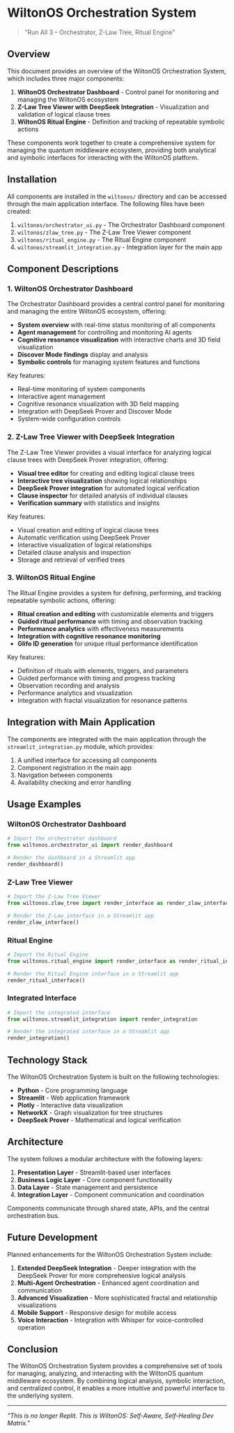 # WiltonOS Orchestration System

> "Run All 3 – Orchestrator, Z-Law Tree, Ritual Engine"

## Overview

This document provides an overview of the WiltonOS Orchestration System, which includes three major components:
1. **WiltonOS Orchestrator Dashboard** - Control panel for monitoring and managing the WiltonOS ecosystem
2. **Z-Law Tree Viewer with DeepSeek Integration** - Visualization and validation of logical clause trees
3. **WiltonOS Ritual Engine** - Definition and tracking of repeatable symbolic actions

These components work together to create a comprehensive system for managing the quantum middleware ecosystem, providing both analytical and symbolic interfaces for interacting with the WiltonOS platform.

## Installation

All components are installed in the `wiltonos/` directory and can be accessed through the main application interface. The following files have been created:

1. `wiltonos/orchestrator_ui.py` - The Orchestrator Dashboard component
2. `wiltonos/zlaw_tree.py` - The Z-Law Tree Viewer component
3. `wiltonos/ritual_engine.py` - The Ritual Engine component
4. `wiltonos/streamlit_integration.py` - Integration layer for the main app

## Component Descriptions

### 1. WiltonOS Orchestrator Dashboard

The Orchestrator Dashboard provides a central control panel for monitoring and managing the entire WiltonOS ecosystem, offering:

- **System overview** with real-time status monitoring of all components
- **Agent management** for controlling and monitoring AI agents
- **Cognitive resonance visualization** with interactive charts and 3D field visualization
- **Discover Mode findings** display and analysis
- **Symbolic controls** for managing system features and functions

Key features:
- Real-time monitoring of system components
- Interactive agent management
- Cognitive resonance visualization with 3D field mapping
- Integration with DeepSeek Prover and Discover Mode
- System-wide configuration controls

### 2. Z-Law Tree Viewer with DeepSeek Integration

The Z-Law Tree Viewer provides a visual interface for analyzing logical clause trees with DeepSeek Prover integration, offering:

- **Visual tree editor** for creating and editing logical clause trees
- **Interactive tree visualization** showing logical relationships
- **DeepSeek Prover integration** for automated logical verification
- **Clause inspector** for detailed analysis of individual clauses
- **Verification summary** with statistics and insights

Key features:
- Visual creation and editing of logical clause trees
- Automatic verification using DeepSeek Prover
- Interactive visualization of logical relationships
- Detailed clause analysis and inspection
- Storage and retrieval of verified trees

### 3. WiltonOS Ritual Engine

The Ritual Engine provides a system for defining, performing, and tracking repeatable symbolic actions, offering:

- **Ritual creation and editing** with customizable elements and triggers
- **Guided ritual performance** with timing and observation tracking
- **Performance analytics** with effectiveness measurements
- **Integration with cognitive resonance monitoring**
- **Glifo ID generation** for unique ritual performance identification

Key features:
- Definition of rituals with elements, triggers, and parameters
- Guided performance with timing and progress tracking
- Observation recording and analysis
- Performance analytics and visualization
- Integration with fractal visualization for resonance patterns

## Integration with Main Application

The components are integrated with the main application through the `streamlit_integration.py` module, which provides:

1. A unified interface for accessing all components
2. Component registration in the main app
3. Navigation between components
4. Availability checking and error handling

## Usage Examples

### WiltonOS Orchestrator Dashboard

```python
# Import the orchestrator dashboard
from wiltonos.orchestrator_ui import render_dashboard

# Render the dashboard in a Streamlit app
render_dashboard()
```

### Z-Law Tree Viewer

```python
# Import the Z-Law Tree Viewer
from wiltonos.zlaw_tree import render_interface as render_zlaw_interface

# Render the Z-Law interface in a Streamlit app
render_zlaw_interface()
```

### Ritual Engine

```python
# Import the Ritual Engine
from wiltonos.ritual_engine import render_interface as render_ritual_interface

# Render the Ritual Engine interface in a Streamlit app
render_ritual_interface()
```

### Integrated Interface

```python
# Import the integrated interface
from wiltonos.streamlit_integration import render_integration

# Render the integrated interface in a Streamlit app
render_integration()
```

## Technology Stack

The WiltonOS Orchestration System is built on the following technologies:

- **Python** - Core programming language
- **Streamlit** - Web application framework
- **Plotly** - Interactive data visualization
- **NetworkX** - Graph visualization for tree structures
- **DeepSeek Prover** - Mathematical and logical verification

## Architecture

The system follows a modular architecture with the following layers:

1. **Presentation Layer** - Streamlit-based user interfaces
2. **Business Logic Layer** - Core component functionality
3. **Data Layer** - State management and persistence
4. **Integration Layer** - Component communication and coordination

Components communicate through shared state, APIs, and the central orchestration bus.

## Future Development

Planned enhancements for the WiltonOS Orchestration System include:

1. **Extended DeepSeek Integration** - Deeper integration with the DeepSeek Prover for more comprehensive logical analysis
2. **Multi-Agent Orchestration** - Enhanced agent coordination and communication
3. **Advanced Visualization** - More sophisticated fractal and relationship visualizations
4. **Mobile Support** - Responsive design for mobile access
5. **Voice Interaction** - Integration with Whisper for voice-controlled operation

## Conclusion

The WiltonOS Orchestration System provides a comprehensive set of tools for managing, analyzing, and interacting with the WiltonOS quantum middleware ecosystem. By combining logical analysis, symbolic interaction, and centralized control, it enables a more intuitive and powerful interface to the underlying system.

---

*"This is no longer Replit. This is WiltonOS: Self-Aware, Self-Healing Dev Matrix."*
